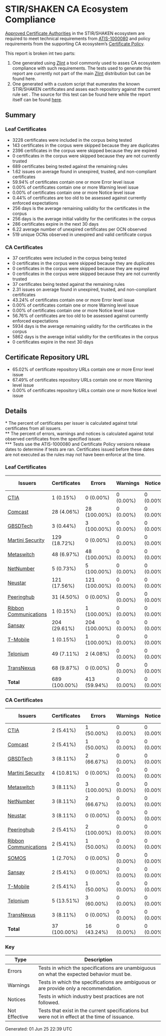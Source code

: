 # STIR/SHAKEN CA Ecosystem Compliance

[Approved Certificate Authorities](https://ecosystemcompliance.martinisecurity.com/#:~:text=Approved%20Certificate%20Authorities) in the STIR/SHAKEN ecosystem are required to meet technical requirements from [ATIS-1000080](https://access.atis.org/apps/group_public/document.php?document_id=62163) and policy requirements from the supporting CA ecosystem’s [Certificate Policy](https://authenticate.iconectiv.com/documents-authenticate).

This report is broken int two parts:
1. One generated using [Zlint](https://github.com/zmap/zlint) a tool commonly used to asses CA ecosystem compliance with such requirements. The tests used to generate this report are currently not part of the main [Zlint](https://github.com/martinisecurity/zlint) distribution but can be found here.
2. One generated with a custom script that eumerates the known STIR/SHAKEN certificates and asses each repository against the current rule set . The source for this test can be found here while the report itself can be found [here](REPOS/README.md).

## Summary

### Leaf Certificates

- 3228 certificates were included in the corpus being tested
- 143 certificates in the corpus were skipped because they are duplicates
- 2396 certificates in the corpus were skipped because they are expired
- 0 certificates in the corpus were skipped because they are not currently trusted
- 689 certificates being tested against the remaining rules
- 1.62 issues on average found in unexpired, trusted, and non-compliant certificates
- 59.94% of certificates contain one or more Error level issue
- 0.00% of certificates contain one or more Warning level issue
- 0.00% of certificates contain one or more Notice level issue
- 0.44% of certificates are too old to be assessed against currently enforced expectations
- 256 days is the average remaining validity for the certificates in the corpus
- 256 days is the average initial validity for the certificates in the corpus
- 286 certificates expire in the next 30 days
- 6.22 average number of unexpired certificates per OCN observed
- 519 unique OCNs observed in unexpired and valid certificate corpus

### CA Certificates

- 37 certificates were included in the corpus being tested
- 0 certificates in the corpus were skipped because they are duplicates
- 0 certificates in the corpus were skipped because they are expired
- 0 certificates in the corpus were skipped because they are not currently trusted
- 37 certificates being tested against the remaining rules
- 2.31 issues on average found in unexpired, trusted, and non-compliant certificates
- 43.24% of certificates contain one or more Error level issue
- 0.00% of certificates contain one or more Warning level issue
- 0.00% of certificates contain one or more Notice level issue
- 56.76% of certificates are too old to be assessed against currently enforced expectations
- 5934 days is the average remaining validity for the certificates in the corpus
- 5862 days is the average initial validity for the certificates in the corpus
- 0 certificates expire in the next 30 days

## Certificate Repository URL

- 65.02% of certificate repository URLs contain one or more Error level issue
- 67.49% of certificates repository URLs contain one or more Warning level issue
- 0.00% of certificates repository URLs contain one or more Notice level issue

## Details

\* The percent of certificates per issuer is calculated against total certificates from all issuers.\
\*\* The percent of errors, warnings and notices is calculated against total observed certificates from the specified issuer.\
\*\*\* Tests use the ATIS-1000080 and Certificate Policy versions release dates to determine if tests are ran. Certificates issued before these dates are not executed as the rules may not have been enforce at the time.

### Leaf Certificates

| Issuers | Certificates | Errors | Warnings | Notices | Not Effective |
|---------|--------------|--------|----------|---------|---------------|
| [CTIA](CERTS/CTIA/README.md#leaf-certificates) | 1 (0.15%) | 0 (0.00%) | 0 (0.00%) | 0 (0.00%) | 0 (0.00%) |
| [Comcast](CERTS/Comcast/README.md#leaf-certificates) | 28 (4.06%) | 28 (100.00%) | 0 (0.00%) | 0 (0.00%) | 0 (0.00%) |
| [GBSDTech](CERTS/GBSDTech/README.md#leaf-certificates) | 3 (0.44%) | 3 (100.00%) | 0 (0.00%) | 0 (0.00%) | 0 (0.00%) |
| [Martini Security](CERTS/Martini_Security/README.md#leaf-certificates) | 129 (18.72%) | 0 (0.00%) | 0 (0.00%) | 0 (0.00%) | 0 (0.00%) |
| [Metaswitch](CERTS/Metaswitch/README.md#leaf-certificates) | 48 (6.97%) | 48 (100.00%) | 0 (0.00%) | 0 (0.00%) | 3 (6.25%) |
| [NetNumber](CERTS/NetNumber/README.md#leaf-certificates) | 5 (0.73%) | 5 (100.00%) | 0 (0.00%) | 0 (0.00%) | 0 (0.00%) |
| [Neustar](CERTS/Neustar/README.md#leaf-certificates) | 121 (17.56%) | 121 (100.00%) | 0 (0.00%) | 0 (0.00%) | 0 (0.00%) |
| [Peeringhub](CERTS/Peeringhub/README.md#leaf-certificates) | 31 (4.50%) | 0 (0.00%) | 0 (0.00%) | 0 (0.00%) | 0 (0.00%) |
| [Ribbon Communications](CERTS/Ribbon_Communications/README.md#leaf-certificates) | 1 (0.15%) | 1 (100.00%) | 0 (0.00%) | 0 (0.00%) | 0 (0.00%) |
| [Sansay](CERTS/Sansay/README.md#leaf-certificates) | 204 (29.61%) | 204 (100.00%) | 0 (0.00%) | 0 (0.00%) | 0 (0.00%) |
| [T-Mobile](CERTS/T-Mobile/README.md#leaf-certificates) | 1 (0.15%) | 1 (100.00%) | 0 (0.00%) | 0 (0.00%) | 0 (0.00%) |
| [Telonium](CERTS/Telonium/README.md#leaf-certificates) | 49 (7.11%) | 2 (4.08%) | 0 (0.00%) | 0 (0.00%) | 0 (0.00%) |
| [TransNexus](CERTS/TransNexus/README.md#leaf-certificates) | 68 (9.87%) | 0 (0.00%) | 0 (0.00%) | 0 (0.00%) | 0 (0.00%) |
| **Total** | 689 (100.00%) | 413 (59.94%) | 0 (0.00%) | 0 (0.00%) | 3 (0.44%) |

### CA Certificates

| Issuers | Certificates | Errors | Warnings | Notices | Not Effective |
|---------|--------------|--------|----------|---------|---------------|
| [CTIA](CERTS/CTIA/README.md#ca-certificates) | 2 (5.41%) | 1 (50.00%) | 0 (0.00%) | 0 (0.00%) | 0 (0.00%) |
| [Comcast](CERTS/Comcast/README.md#ca-certificates) | 2 (5.41%) | 1 (50.00%) | 0 (0.00%) | 0 (0.00%) | 1 (50.00%) |
| [GBSDTech](CERTS/GBSDTech/README.md#ca-certificates) | 3 (8.11%) | 2 (66.67%) | 0 (0.00%) | 0 (0.00%) | 2 (66.67%) |
| [Martini Security](CERTS/Martini_Security/README.md#ca-certificates) | 4 (10.81%) | 0 (0.00%) | 0 (0.00%) | 0 (0.00%) | 2 (50.00%) |
| [Metaswitch](CERTS/Metaswitch/README.md#ca-certificates) | 3 (8.11%) | 3 (100.00%) | 0 (0.00%) | 0 (0.00%) | 1 (33.33%) |
| [NetNumber](CERTS/NetNumber/README.md#ca-certificates) | 3 (8.11%) | 2 (66.67%) | 0 (0.00%) | 0 (0.00%) | 3 (100.00%) |
| [Neustar](CERTS/Neustar/README.md#ca-certificates) | 3 (8.11%) | 0 (0.00%) | 0 (0.00%) | 0 (0.00%) | 3 (100.00%) |
| [Peeringhub](CERTS/Peeringhub/README.md#ca-certificates) | 2 (5.41%) | 2 (100.00%) | 0 (0.00%) | 0 (0.00%) | 2 (100.00%) |
| [Ribbon Communications](CERTS/Ribbon_Communications/README.md#ca-certificates) | 2 (5.41%) | 1 (50.00%) | 0 (0.00%) | 0 (0.00%) | 1 (50.00%) |
| [SOMOS](CERTS/SOMOS/README.md#ca-certificates) | 1 (2.70%) | 0 (0.00%) | 0 (0.00%) | 0 (0.00%) | 0 (0.00%) |
| [Sansay](CERTS/Sansay/README.md#ca-certificates) | 2 (5.41%) | 0 (0.00%) | 0 (0.00%) | 0 (0.00%) | 2 (100.00%) |
| [T-Mobile](CERTS/T-Mobile/README.md#ca-certificates) | 2 (5.41%) | 1 (50.00%) | 0 (0.00%) | 0 (0.00%) | 2 (100.00%) |
| [Telonium](CERTS/Telonium/README.md#ca-certificates) | 5 (13.51%) | 3 (60.00%) | 0 (0.00%) | 0 (0.00%) | 0 (0.00%) |
| [TransNexus](CERTS/TransNexus/README.md#ca-certificates) | 3 (8.11%) | 0 (0.00%) | 0 (0.00%) | 0 (0.00%) | 2 (66.67%) |
| **Total** | 37 (100.00%) | 16 (43.24%) | 0 (0.00%) | 0 (0.00%) | 21 (56.76%) |

### Key

| Type | Description |
|------|-------------|
| Errors | Tests in which the specifications are unambiguous on what the expected behavior must be. |
| Warnings | Tests in which the specifications are ambiguous or are provide only a recommendation. |
| Notices | Tests in which industry best practices are not followed. |
| Not Effective | Tests that exist in the current specifications but were not in effect at the time of issuance. |


Generated: 01 Jun 25 22:39 UTC